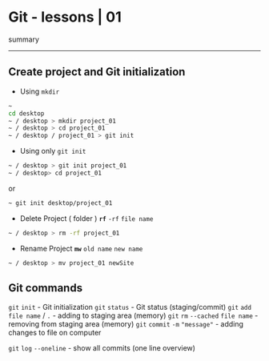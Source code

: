 # Git - lessons | 01

summary

---

## Create project and Git initialization

- Using `mkdir`

```bash
~
cd desktop
~ / desktop > mkdir project_01
~ / desktop > cd project_01
~ / desktop / project_01 > git init
```

- Using only `git init`

```bash
~ / desktop > git init project_01
~ / desktop> cd project_01
```

or

```bash
~ git init desktop/project_01
```

- Delete Project ( folder )
  **`rf`** `-rf` `file name`

```bash
~ / desktop > rm -rf project_01
```

- Rename Project
  **`mw`** `old name` `new name`

```bash
~ / desktop > mv project_01 newSite
```

## Git commands

`git` `init` - Git initialization
`git` `status` - Git status (staging/commit)
`git` `add` `file name` / `.` - adding to staging area (memory)
`git` `rm` `--cached` `file name` - removing from staging area (memory)
`git` `commit` `-m` `"message"` - adding changes to file on computer

`git` `log` `--oneline` - show all commits (one line overview)
